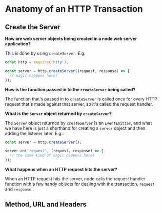 # Anatomy of an HTTP Transaction

## Create the Server

**How are web server objects being created in a node web server application?**

This is done by using `createServer`. E.g.

```js
const http = require('http');

const server = http.createServer((request, response) => {
  // magic happens here!
});
```

**How is the function passed in to the `createServer` being called?**

The function that's passed in to `createServer` is called once for every HTTP request that's made against that server, so it's called the request handler.

**What is the `Server` object returned by `createServer`?**

The `Server` object returned by `createServer` is an `EventEmitter`, and what we have here is just a shorthand for creating a `server` object and then adding the listener later. E.g.:

```js
const server = http.createServer();

server.on('request', (request, response) => {
  // the same kind of magic happens here!
});
```

**What happens when an HTTP request hits the server?**

When an HTTP request hits the server, node calls the request handler function with a few handy objects for dealing with the transaction, `request` and `response`.



## Method, URL and Headers

